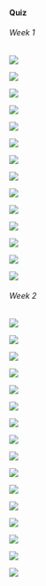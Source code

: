 #### Quiz

###### Week 1

![](images/quiz/1.png)

![](images/quiz/2.png)

![](images/quiz/4.png)

![](images/quiz/5.png)

![](images/quiz/6.png)

![](images/quiz/7.png)

![](images/quiz/8.png)

![](images/quiz/9.png)

![](images/quiz/10.png)

![](images/quiz/11.png)

![](images/quiz/12.png)

![](images/quiz/13.png)

![](images/quiz/14.png)

![](images/quiz/15.png)

###### Week 2

![](images/quiz/16.png)

![](images/quiz/17.png)

![](images/quiz/18.png)

![](images/quiz/19.png)

![](images/quiz/20.png)

![](images/quiz/21.png)

![](images/quiz/22.png)

![](images/quiz/23.png)

![](images/quiz/24.png)

![](images/quiz/25.png)

![](images/quiz/26.png)

![](images/quiz/27.png)

![](images/quiz/28.png)

![](images/quiz/29.png)

![](images/quiz/30.png)

![](images/quiz/31.png)